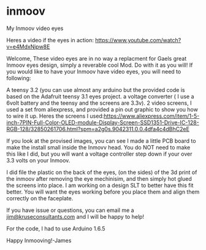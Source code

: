# inmoov
My Inmoov video eyes

Heres a video if the eyes in action: https://www.youtube.com/watch?v=e4MdxNipw8E



Welcome, These video eyes are in no way a replacment for Gaels great Inmoov eyes design, simply a reverable cool Mod. Do with it as you will! 
If you would like to have your Inmoov have video eyes, you will need to following:

A teensy 3.2 (you can use almost any arduino but the provided code is based on the Adafruit teensy 3.1 eyes project.
a voltage converter ( I use a 6volt battery and the teensy and the screens are 3.3v).
2 video screens, I used a set from aliexpress, and provided a pin out graphic to show you how to wire it up.
Heres the screens I used:https://www.aliexpress.com/item/1-5-inch-7PIN-Full-Color-OLED-module-Display-Screen-SSD1351-Drive-IC-128-RGB-128/32850261706.html?spm=a2g0s.9042311.0.0.4dfa4c4dBhC2eE

If you look at the provised images, you can see I made a little PCB board to make the install small inside the Inmovv head. You do NOT need to make this like I did, but you will want a voltage controller step down if your over 3.3 volts on your Inmoov.

I did file the plastic on the back of the eyes, (on the sides) of the 3d print of the inmoov after removing the eye mechinisim, and then simply hot glued the screens into place. I am working on a design SLT to better have this fit better. You will want the eyes working before you place them and align them correctly on the faceplate.

If you have issue or questions, you can email me a jim@kruseconsultants.com and I will be happy to help!

For the code, I had to use Arduino 1.6.5

Happy Inmooving!-James
